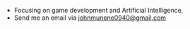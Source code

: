 

- Focusing on game development and Artificial Intelligence.
- Send me an email via johnmunene0940@gmail.com 
 
 
 
 
 
 
 
 
 



  
